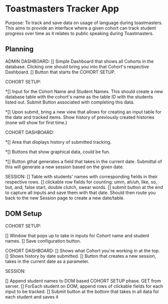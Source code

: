 # Toastmasters Tracker App


Purpose: To track and save data on usage of language during toastmasters. This aims to provide an interface where a given cohort can track student progress over time as it relates to public speaking during Toastmasters.



## Planning

ADMIN DASHBOARD:
[] Simple Dashboard that shows all Cohorts in the database. Clicking one should bring you into that Cohort's respective Dashboard.
[] Button that starts the COHORT SETUP.

COHORT SETUP:

*[] Input for the Cohort Name and Student Names. This should create a new database table with the cohort's name as the table ID with the students listed out. Submit Button associated with completing this data.

*[] Upon submit, bring a new view that allows for creating an input table for the date and tracked items.  Show history of previously created histories (none will show for first time.)

COHORT DASHBOARD:

*[] Area that displays history of submitted tracking.

*[] Buttons that show graphical data, could be fun.

*[] Button gthat generates a field that takes in the current date.  Submittal of this will generate a new session based on the given date.  


SESSION:
[] Table with students' names with corresponding fields in their respective rows.
[] clickable row fields for counting: umm, ah/uh, like, so, but, and, false start, double clutch, swear words.
[] submit button at the end to capture all inputs and save them with that date.  Should then route you back to the new Session page to create a new date/table.



## DOM Setup

COHORT SETUP: 

[] Window that pops up to take in inputs for Cohort name and student names.
[] Save configuration button. 

COHORT DASHBOARD:
[] Shows what Cohort you're working in at the top.  
[] Shows history by date submitted.
[] Button that creates a new session, takes in the current date as a parameter.

SESSION: 

[] Append student names to DOM based COHORT SETUP phase.  GET from server.
[] ForEach student on DOM, append rows of clickable fields for each input to be tracked.
[] Submit button at the bottom that takes in all data for each student and saves it 